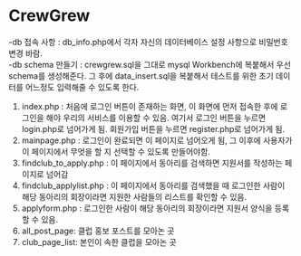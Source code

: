 # CrewGrew

-db 접속 사항 : db_info.php에서 각자 자신의 데이터베이스 설정 사항으로 비밀번호 변경 바람.<br/>
-db schema 만들기 : crewgrew.sql을 그대로 mysql Workbench에 복붙해서 우선 schema를 생성해준다. 그 후에 data_insert.sql을 복붙해서 테스트를 위한 초기 데이터를 어느정도 입력해줄 수 있도록 한다. 

1. index.php : 처음에 로그인 버튼이 존재하는 화면, 이 화면에 먼저 접속한 후에 로그인을 해야 우리의 서비스를 이용할 수 있음. 여기서 로그인 버튼을 누르면 login.php로 넘어가게 됨. 회원가입 버튼을 누르면 register.php로 넘어가게 됨.
2. mainpage.php : 로그인이 완료되면 이 페이지로 넘어오게 됨, 그 이후에 사용자가 이 페이지에서 무엇을 할 지 선택할 수 있도록 만들어야함.
3. findclub_to_apply.php : 이 페이지에서 동아리를 검색하면 지원서를 작성하는 페이지로 넘어감
4. findclub_applylist.php : 이 페이지에서 동아리를 검색했을 때 로그인한 사람이 해당 동아리의 회장이라면 지원한 사람들의 리스트를 확인할 수 있음.
5. applyform.php : 로그인한 사람이 해당 동아리의 회장이라면 지원서 양식을 등록할 수 있음.
6. all_post_page: 클럽 홍보 포스트를 모아논 곳
7. club_page_list: 본인이 속한 클럽을 모아논 곳

